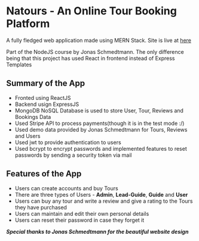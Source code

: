 # Natours - An Online Tour Booking Platform
A fully fledged web application made using MERN Stack. 
Site is live at [here](https://vintours.netlify.app/#/home)

Part of the NodeJS course by Jonas Schmedtmann. The only difference being that this project has used React in frontend instead of Express Templates

## Summary of the App

- Fronted using ReactJS
- Backend usign ExpressJS
- MongoDB NoSQL Database is used to store User, Tour, Reviews and Bookings Data
- Used Stripe API to process payments(though it is in the test mode :/)
- Used demo data provided by Jonas Schmedtmann for Tours, Reviews and Users
- Used jwt to provide authentication to users
- Used bcrypt to encrypt passwords and implemented features to reset passwords by sending a security token via mail


## Features of the App
- Users can create accounts and buy Tours
- There are three types of Users - **Admin**, **Lead-Guide**, **Guide** and **User**
- Users can buy any tour and write a review and give a rating to the Tours they have purchased
- Users can maintain and edit their own personal details
- Users can reset their password in case they forget it 

***Special thanks to Jonas Schmedtmann for the beautiful website design***
